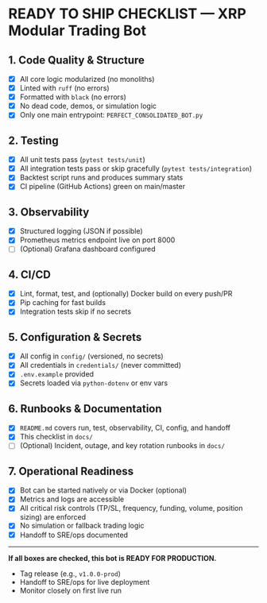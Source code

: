 # READY TO SHIP CHECKLIST — XRP Modular Trading Bot

## 1. Code Quality & Structure
- [x] All core logic modularized (no monoliths)
- [x] Linted with `ruff` (no errors)
- [x] Formatted with `black` (no errors)
- [x] No dead code, demos, or simulation logic
- [x] Only one main entrypoint: `PERFECT_CONSOLIDATED_BOT.py`

## 2. Testing
- [x] All unit tests pass (`pytest tests/unit`)
- [x] All integration tests pass or skip gracefully (`pytest tests/integration`)
- [x] Backtest script runs and produces summary stats
- [x] CI pipeline (GitHub Actions) green on main/master

## 3. Observability
- [x] Structured logging (JSON if possible)
- [x] Prometheus metrics endpoint live on port 8000
- [ ] (Optional) Grafana dashboard configured

## 4. CI/CD
- [x] Lint, format, test, and (optionally) Docker build on every push/PR
- [x] Pip caching for fast builds
- [x] Integration tests skip if no secrets

## 5. Configuration & Secrets
- [x] All config in `config/` (versioned, no secrets)
- [x] All credentials in `credentials/` (never committed)
- [x] `.env.example` provided
- [x] Secrets loaded via `python-dotenv` or env vars

## 6. Runbooks & Documentation
- [x] `README.md` covers run, test, observability, CI, config, and handoff
- [x] This checklist in `docs/`
- [ ] (Optional) Incident, outage, and key rotation runbooks in `docs/`

## 7. Operational Readiness
- [x] Bot can be started natively or via Docker (optional)
- [x] Metrics and logs are accessible
- [x] All critical risk controls (TP/SL, frequency, funding, volume, position sizing) are enforced
- [x] No simulation or fallback trading logic
- [x] Handoff to SRE/ops documented

---

**If all boxes are checked, this bot is READY FOR PRODUCTION.**

- Tag release (e.g., `v1.0.0-prod`)
- Handoff to SRE/ops for live deployment
- Monitor closely on first live run 